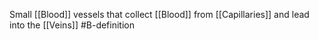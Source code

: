 Small [[Blood]] vessels that collect [[Blood]] from [[Capillaries]] and lead into the [[Veins]]
#B-definition 